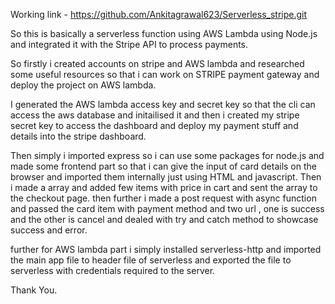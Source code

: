Working link - https://github.com/Ankitagrawal623/Serverless_stripe.git

So this is basically a serverless function using AWS Lambda using Node.js and integrated it with the Stripe API to process payments.

So firstly i created accounts on stripe and AWS lambda and researched some useful resources so that i can work on STRIPE payment gateway and deploy the project on AWS lambda. 

I generated the AWS lambda access key and secret key so that the cli can access the aws database and initailised it and then i created my stripe secret key to access the dashboard and deploy
my payment stuff and details into the stripe dashboard.

Then simply i imported express so i can use some packages for node.js and made some frontend part so that i can give the input of card details on the browser and imported them internally 
just using HTML and javascript. Then i made a array and added few items with price in cart and sent the array to the checkout page.
then further i made a post request with async function and passed the card item with payment method and two url , one is success and the other is cancel and dealed with try and catch method 
to showcase success and error.

further for AWS lambda part i simply installed serverless-http and imported the main app file to header file of serverless and exported the file to serverless with credentials required to 
the server.

Thank You.
